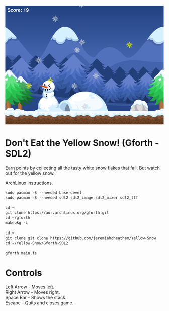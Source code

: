 ![Screenshot](images/screenshot.png)

# Don't Eat the Yellow Snow! (Gforth - SDL2)
Earn points by collecting all the tasty white snow flakes that fall. But watch out for the yellow snow.

ArchLinux instructions.

    sudo pacman -S --needed base-devel
    sudo pacman -S --needed sdl2 sdl2_image sdl2_mixer sdl2_ttf

    cd ~
    git clone https://aur.archlinux.org/gforth.git
    cd ~/gforth
    makepkg -i

    cd ~
    git clone git clone https://github.com/jeremiahcheatham/Yellow-Snow
    cd ~/Yellow-Snow/Gforth-SDL2

    gforth main.fs


# Controls
Left Arrow - Moves left.\
Right Arrow - Moves right.\
Space Bar - Shows the stack.\
Escape - Quits and closes game.

